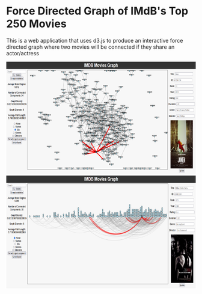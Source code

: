 # Force Directed Graph of IMdB's Top 250 Movies

This is a web application that uses d3.js to produce an interactive force directed graph where two movies will be connected if they share an actor/actress

<img src="graphLabels.png" alt="Alt Text" width="800" height="300">

<img src="chordD.png" alt="Alt Text" width="800" height="300">

